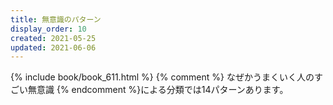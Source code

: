 ```yaml
---
title: 無意識のパターン
display_order: 10
created: 2021-05-25
updated: 2021-06-06
---
```

{% include book/book_611.html %} {% comment %} なぜかうまくいく人のすごい無意識 {% endcomment %}による分類では14パターンあります。